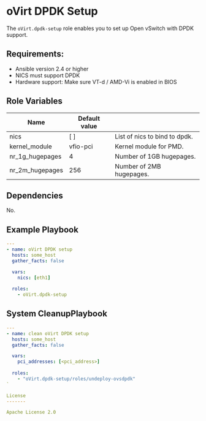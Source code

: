 oVirt DPDK Setup
================

The `oVirt.dpdk-setup` role enables you to set up Open vSwitch with DPDK support.


Requirements:
------------

* Ansible version 2.4 or higher
* NICS must support DPDK
* Hardware support: Make sure VT-d / AMD-Vi is enabled in BIOS


Role Variables
--------------

| Name                    | Default value         |                                                     |
|-------------------------|-----------------------|-----------------------------------------------------|
| nics                    | [ ]                   | List of nics to bind to dpdk.                       |
| kernel_module           | vfio-pci              | Kernel module for PMD.                              |
| nr_1g_hugepages         | 4                     | Number of 1GB hugepages.                            |
| nr_2m_hugepages         | 256                   | Number of 2MB hugepages.                            |

Dependencies
------------

No.

Example Playbook
----------------

```yaml
---
- name: oVirt DPDK setup
  hosts: some_host
  gather_facts: false

  vars:
    nics: [eth1]
  
  roles:
    - oVirt.dpdk-setup
```

System CleanupPlaybook
----------------

```yaml
---
- name: clean oVirt DPDK setup
  hosts: some_host
  gather_facts: false

  vars:
    pci_addresses: [<pci_address>]
  
  roles:
    - "oVirt.dpdk-setup/roles/undeploy-ovsdpdk"
`

License
-------

Apache License 2.0
